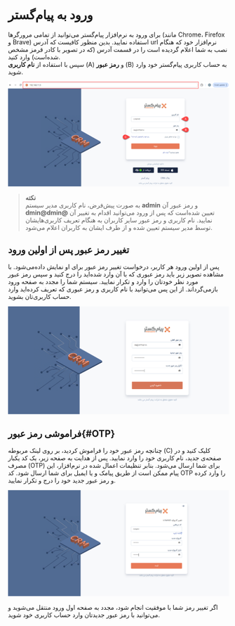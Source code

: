 # ورود به پیام‌گستر
برای ورود به نرم‌افزار پیام‌گستر می‌توانید از تمامی مرورگرها (مانند Chrome، Firefox و Brave) استفاده نمایید. بدین منظور کافیست که آدرس url نرم‌افزار خود که هنگام نصب به شما اعلام گردیده است را در قسمت آدرس (که در تصویر با کادر قرمز مشخص شده‌است) وارد کنید.<br>
سپس با استفاده از **نام کاربری** (A) و **رمز عبور** (B) به حساب کاربری پیام‌گستر خود وارد شوید.<br>

![صفحه ورود به نرم‌افزار پیام‌گستر](./Images/Login-view-2.8.6.png)

> **نکته**<br>
> به صورت پیش‌فرض، نام کاربری مدیر سیستم **admin** و رمز عبور آن **dmin@dmin@** تعیین شده‌است که پس از ورود می‌توانید اقدام به تغییر آن نمایید. نام کاربری و رمز عبور سایر کاربران به هنگام تعریف کاربری‌هایشان توسط مدیر سیستم تعیین شده و از طرف ایشان به کاربران اعلام می‌شود.<br>

## تغییر رمز عبور پس از اولین ورود
پس از اولین ورود هر کاربر، درخواست تغییر رمز عبور برای او نمایش داده‌می‌شود. با مشاهده تصویر زیر باید رمز عبوری که با آن وارد شده‌اید را درج کنید و سپس رمز عبور مورد نظر خودتان را وارد و تکرار نمایید. سیستم شما را مجدد به صفحه ورود بازمی‌گرداند. از این پس می‌توانید با نام کاربری و رمز عبوری که تعریف کرده‌اید وارد حساب کاربری‌تان بشوید.<br>

![صفحه تغییر رمز عبور کاربران](./Images/change-password-2.8.6.png)

## فراموشی رمز عبور{#OTP}
چنانچه رمز عبور خود را فراموش کردید، بر روی لینک مربوطه (C) کلیک کنید و در صفحه‌ی جدید، نام کاربری خود را وارد نمایید. پس از هدایت به صفحه زیر، یک کد یکبار مصرف (OTP) برای شما ارسال می‌شود. بنابر تنظیمات اعمال شده در نرم‌افزار، این پیام ممکن است از طریق پیامک و یا ایمیل برای شما ارسال شود. کد OTP را وارد کرده و رمز عبور جدید خود را درج و تکرار نمایید.<br>

![فراموشی رمز عبور](./Images/OTP-code-2.8.6.png)

اگر تغییر رمز شما با موفقیت انجام شود، مجدد به صفحه اول ورود منتقل می‌شوید و می‌توانید با رمز عبور جدیدتان وارد حساب کاربری خود شوید.<br>